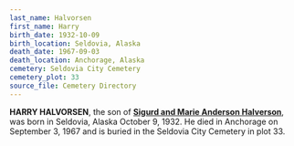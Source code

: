 ```yaml
---
last_name: Halvorsen
first_name: Harry
birth_date: 1932-10-09
birth_location: Seldovia, Alaska
death_date: 1967-09-03
death_location: Anchorage, Alaska
cemetery: Seldovia City Cemetery
cemetery_plot: 33
source_file: Cemetery Directory
---
```

**HARRY HALVORSEN**, the son of [**Sigurd and Marie Anderson Halverson**](./Halvorsen_Sigurd.md), was born in Seldovia, Alaska October 9, 1932.  He died in Anchorage on September 3, 1967 and is buried in the Seldovia City Cemetery in plot 33.  
